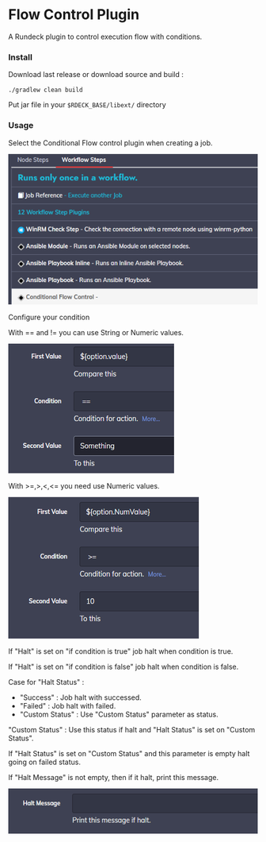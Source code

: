 # Flow Control Plugin

A Rundeck plugin to control execution flow with conditions.

### Install

Download last release or download source and build :

```
./gradlew clean build
```

Put jar file in your ```$RDECK_BASE/libext/``` directory

### Usage

Select the Conditional Flow control plugin when creating a job.

![Select](doc-select.png)

Configure your condition

With == and != you can use String or Numeric values.

![Condition1](doc-condition-1.png)

With >=,>,<,<= you need use Numeric values.

![Condition2](doc-condition-2.png)

If "Halt" is set on "if condition is true" job halt when condition is true.

If "Halt" is set on "if condition is false" job halt when condition is false.

Case for "Halt Status" :
- "Success" : Job halt with successed.
- "Failed" : Job halt with failed.
- "Custom Status" : Use "Custom Status" parameter as status.

"Custom Status" : Use this status if halt and "Halt Status" is set on "Custom Status".

If "Halt Status" is set on "Custom Status" and this parameter is empty halt going on failed status.

If "Halt Message" is not empty, then if it halt, print this message.

![Message](doc-haltmessage.png)
